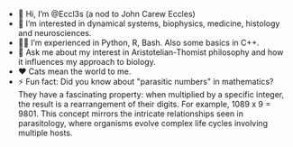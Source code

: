 - 👋 Hi, I’m @Eccl3s (a nod to John Carew Eccles)
- 🧬 I’m interested in dynamical systems, biophysics, medicine, histology and neurosciences.
- 👩‍💻 I’m experienced in Python, R, Bash. Also some basics in C++.
- 💬 Ask me about my interest in Aristotelian-Thomist philosophy and how it influences my approach to biology.
- ❤️ Cats mean the world to me.
- ⚡ Fun fact: Did you know about "parasitic numbers" in mathematics? They have a fascinating property: when multiplied by a specific integer, the result is a rearrangement of their digits. For example, 1089 x 9 = 9801. This concept mirrors the intricate relationships seen in parasitology, where organisms evolve complex life cycles involving multiple hosts.

<!--
**Eccl3s/Eccl3s** is a ✨ _special_ ✨ repository because its `README.md` (this file) appears on your GitHub profile.

Here are some ideas to get you started:

- 🔭 I’m currently working on ...
- 🌱 I’m currently learning ...
- 👯 I’m looking to collaborate on ...
- 🤔 I’m looking for help with ...
- 💬 Ask me about ...
- 📫 How to reach me: ...
- 😄 Pronouns: ...
- ⚡ Fun fact: ...
-->
